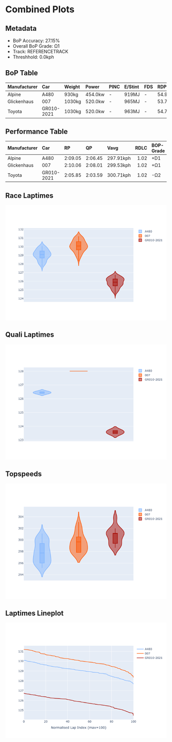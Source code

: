 # Combined Plots

## Metadata

- BoP Accuracy: 27.15%
- Overall BoP Grade: Ω1
- Track: REFERENCETRACK
- Threshhold: 0.0kph

## BoP Table
| Manufacturer   | Car        | Weight   | Power   | PINC   | E/Stint   | FDS   | RDP    | QDP    | TDP    |
|:---------------|:-----------|:---------|:--------|:-------|:----------|:------|:-------|:-------|:-------|
| Alpine         | A480       | 930kg    | 454.0kw | -      | 919MJ     | -     | 54.90% | 66.67% | 43.98% |
| Glickenhaus    | 007        | 1030kg   | 520.0kw | -      | 965MJ     | -     | 53.79% | 33.33% | 9.35%  |
| Toyota         | GR010-2021 | 1030kg   | 520.0kw | -      | 963MJ     | -     | 54.79% | 50.00% | 13.05% |

## Performance Table
| Manufacturer   | Car        | RP      | QP      | Vavg      |   RDLC | BOP-Grade   | Match   |
|:---------------|:-----------|:--------|:--------|:----------|-------:|:------------|:--------|
| Alpine         | A480       | 2:09.05 | 2:06.45 | 297.91kph |   1.02 | +D1         | 66.07%  |
| Glickenhaus    | 007        | 2:10.06 | 2:08.01 | 299.53kph |   1.02 | +Ω1         | 15.38%  |
| Toyota         | GR010-2021 | 2:05.85 | 2:03.59 | 300.71kph |   1.02 | -Ω2         | 0.00%   |

## Race Laptimes
![Race Laptimes](images/race_violin.png)

## Quali Laptimes
![Quali Laptimes](images/quali_violin.png)

## Topspeeds
![Topspeeds](images/topspeed_violin.png)

## Laptimes Lineplot
![Laptimes Lineplot](images/laptime_line.png)

